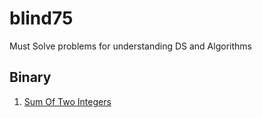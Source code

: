 # blind75
Must Solve problems for understanding DS and Algorithms

## Binary
1. [Sum Of Two Integers](https://github.com/sudheersingampalli/blind75/blob/main/sumOfTwoIntegers.java)
